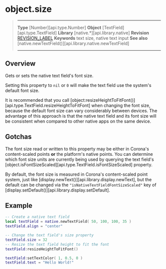 # object.size

> --------------------- ------------------------------------------------------------------------------------------
> __Type__              [Number][api.type.Number]
> __Object__            [TextField][api.type.TextField]
> __Library__           [native.*][api.library.native]
> __Revision__          [REVISION_LABEL](REVISION_URL)
> __Keywords__          text size, native text input
> __See also__          [native.newTextField()][api.library.native.newTextField]
> --------------------- ------------------------------------------------------------------------------------------

## Overview

Gets or sets the native text field's font size.

Setting this property to `nil` or `0` will make the text field use the system's default font size.

It is recommended that you call [object:resizeHeightToFitFont()][api.type.TextField.resizeHeightToFitFont] when changing the font size, because the default font size can vary considerably between devices. The advantage of this approach is that the native text field and its font size will be consistent when compared to other native apps on the same device.

## Gotchas

The font size read or written to this property may be either in Corona's <nobr>content-scaled</nobr> points __or__ the platform's native points. You can determine which font size units are currently being used by querying the text field's [object.isFontSizeScaled][api.type.TextField.isFontSizeScaled] property.

By default, the font size is measured in Corona's <nobr>content-scaled</nobr> point system, just like [display.newText()][api.library.display.newText], but the default can be changed via the `"isNativeTextFieldFontSizeScaled"` key of [display.setDefault()][api.library.display.setDefault].

## Example

``````lua
-- Create a native text field
local textField = native.newTextField( 50, 100, 100, 35 )
textField.align = "center"

-- Change the text field's size property
textField.size = 32
-- Resize the text field height to fit the font
textField:resizeHeightToFitFont()

textField:setTextColor( 1, 0.5, 0 )
textField.text = "Hello World!"
``````